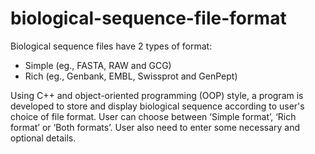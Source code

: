# biological-sequence-file-format
Biological sequence files have 2 types of format:
- Simple (eg., FASTA, RAW and GCG)
- Rich (eg., Genbank, EMBL, Swissprot and GenPept)

Using C++ and object-oriented programming (OOP) style, a program is developed to store and display biological sequence according to user's choice of file format.
User can choose between ‘Simple format’, ‘Rich format’ or ‘Both formats’. User also need to enter some necessary and optional details.
